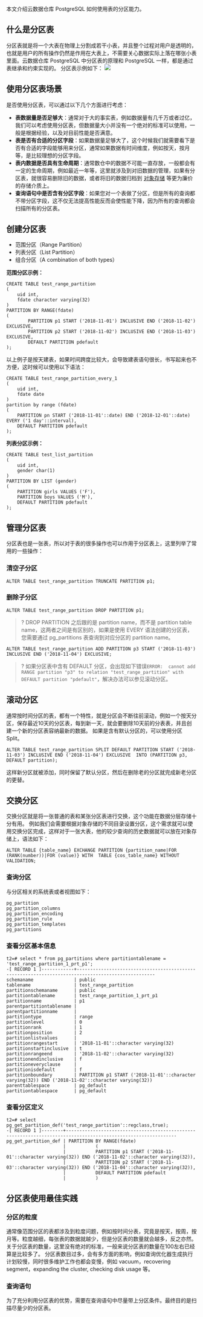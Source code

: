 本文介绍云数据仓库 PostgreSQL 如何使用表的分区能力。

## 什么是分区表
分区表就是将一个大表在物理上分割成若干小表，并且整个过程对用户是透明的，也就是用户的所有操作仍然是作用在大表上，不需要关心数据实际上落在哪张小表里面。云数据仓库 PostgreSQL 中分区表的原理和 PostgreSQL 一样，都是通过表继承和约束实现的。
分区表示例如下：
![](https://qcloudimg.tencent-cloud.cn/raw/b0dd9b02e17a2be9763c3ace21c2e7eb.png)

## 使用分区表场景
是否使用分区表，可以通过以下几个方面进行考虑：
- **表数据量是否足够大**：通常对于大的事实表，例如数据量有几千万或者过亿，我们可以考虑使用分区表，但数据量大小并没有一个绝对的标准可以使用，一般是根据经验，以及对目前性能是否满意。
- **表是否有合适的分区字段**：如果数据量足够大了，这个时候我们就需要看下是否有合适的字段能够用来分区，通常如果数据有时间维度，例如按天，按月等，是比较理想的分区字段。
- **表内数据是否具有生命周期**：通常数仓中的数据不可能一直存放，一般都会有一定的生命周期，例如最近一年等，这里就涉及到对旧数据的管理，如果有分区表，就很容易删除旧的数据，或者将旧的数据归档到 [对象存储](https://cloud.tencent.com/product/cos?from=10680) 等更为廉价的存储介质上。
- **查询语句中是否含有分区字段**：如果您对一个表做了分区，但是所有的查询都不带分区字段，这不仅无法提高性能反而会使性能下降，因为所有的查询都会扫描所有的分区表。

## 创建分区表
- 范围分区（Range Partition）
- 列表分区（List Partition）
- 组合分区（A combination of both types）

**范围分区示例：**
```
CREATE TABLE test_range_partition
(
    uid int, 
    fdate character varying(32)
)
PARTITION BY RANGE(fdate) 
(
        PARTITION p1 START ('2018-11-01') INCLUSIVE END ('2018-11-02') EXCLUSIVE, 
        PARTITION p2 START ('2018-11-02') INCLUSIVE END ('2018-11-03') EXCLUSIVE, 
        DEFAULT PARTITION pdefault
);
```
以上例子是按天建表，如果时间跨度比较大，会导致建表语句很长，书写起来也不方便，这时候可以使用以下语法：
```
CREATE TABLE test_range_partition_every_1 
(
    uid int, 
    fdate date
) 
partition by range (fdate) 
(
    PARTITION pn START ('2018-11-01'::date) END ('2018-12-01'::date) EVERY ('1 day'::interval), 
    DEFAULT PARTITION pdefault
);
```

**列表分区示例：**
```
CREATE TABLE test_list_partition
(
	uid int, 
	gender char(1)
)
PARTITION BY LIST (gender)
(
	PARTITION girls VALUES ('F'),
	PARTITION boys VALUES ('M'),
	DEFAULT PARTITION pdefault
);
```
## 管理分区表
分区表也是一张表，所以对于表的很多操作也可以作用于分区表上，这里列举了常用的一些操作：
### 清空子分区
```
ALTER TABLE test_range_partition TRUNCATE PARTITION p1;
```

### 删除子分区
```
ALTER TABLE test_range_partition DROP PARTITION p1;
```
 
>? DROP PARTITION 之后跟的是 partition name，而不是 partition table name，这两者之间是有区别的，如果是使用 EVERY 语法创建的分区表，您需要通过 pg_partitions 表查询到对应分区的 partition name。
>
```
ALTER TABLE test_range_partition ADD PARTITION p3 START ('2018-11-03') INCLUSIVE END ('2018-11-04') EXCLUSIVE;
```

>? 如果分区表中含有 DEFAULT 分区，会出现如下错误`ERROR:  cannot add RANGE partition "p3" to relation "test_range_partition" with DEFAULT partition "pdefault"`，解决办法可以参见滚动分区。


## 滚动分区
通常按时间分区的表，都有一个特性，就是分区会不断往前滚动，例如一个按天分区，保存最近10天的分区表，每到新一天，就会要删除10天前的分表表，并且创建一个新的分区表容纳最新的数据。
如果是含有默认分区的，可以使用分区 Split。
```
ALTER TABLE test_range_partition SPLIT DEFAULT PARTITION START ('2018-11-03') INCLUSIVE END ('2018-11-04') EXCLUSIVE  INTO (PARTITION p3, DEFAULT partition);
```
这样新分区就被添加，同时保留了默认分区，然后在删除老的分区就完成新老分区的更替。

## 交换分区
交换分区就是将一张普通的表和某张分区表进行交换，这个功能在数据分层存储十分有用。
例如我们会需要根据对象存储的不同目录设置分区，这个需求就可以使用交换分区完成，这样对于一张大表，他的较少查询的历史数据就可以放在对象存储上，语法如下：
```
ALTER TABLE {table_name} EXCHANGE PARTITION {partition_name|FOR (RANK(number))|FOR (value)} WITH  TABLE {cos_table_name} WITHOUT VALIDATION;
```

### 查询分区
与分区相关的系统表或者视图如下：
```
pg_partition
pg_partition_columns
pg_partition_encoding
pg_partition_rule
pg_partition_templates
pg_partitions
```


### 查看分区基本信息
```
t2=# select * from pg_partitions where partitiontablename = 'test_range_partition_1_prt_p1';
-[ RECORD 1 ]------------+---------------------------------------------------------------------------------------------------
schemaname               | public
tablename                | test_range_partition
partitionschemaname      | public
partitiontablename       | test_range_partition_1_prt_p1
partitionname            | p1
parentpartitiontablename | 
parentpartitionname      | 
partitiontype            | range
partitionlevel           | 0
partitionrank            | 1
partitionposition        | 2
partitionlistvalues      | 
partitionrangestart      | '2018-11-01'::character varying(32)
partitionstartinclusive  | t
partitionrangeend        | '2018-11-02'::character varying(32)
partitionendinclusive    | f
partitioneveryclause     | 
partitionisdefault       | f
partitionboundary        | PARTITION p1 START ('2018-11-01'::character varying(32)) END ('2018-11-02'::character varying(32))
parenttablespace         | pg_default
partitiontablespace      | pg_default
```

### 查看分区定义
```
t2=# select pg_get_partition_def('test_range_partition'::regclass,true);
-[ RECORD 1 ]--------+---------------------------------------------------------------------------------------------------------------
pg_get_partition_def | PARTITION BY RANGE(fdate) 
                     |           (
                     |           PARTITION p1 START ('2018-11-01'::character varying(32)) END ('2018-11-02'::character varying(32)), 
                     |           PARTITION p2 START ('2018-11-03'::character varying(32)) END ('2018-11-04'::character varying(32)), 
                     |           DEFAULT PARTITION pdefault 
                     |           )
```

## 分区表使用最佳实践
### 分区的粒度
通常像范围分区的表都涉及到粒度问题，例如按时间分表，究竟是按天，按周，按月等。粒度越细，每张表的数据就越少，但是分区表的数量就会越多，反之亦然。
关于分区表的数量，这里没有绝对的标准，一般来说分区表的数量在100左右已经算是比较多了。
分区表数目过多，会有多方面的影响，例如查询优化器生成执行计划较慢，同时很多维护工作也都会变慢，例如 vacuum，recovering segment，expanding the cluster, checking disk usage 等。

### 查询语句
为了充分利用分区表的优势，需要在查询语句中尽量带上分区条件。最终目的是扫描尽量少的分区表。
